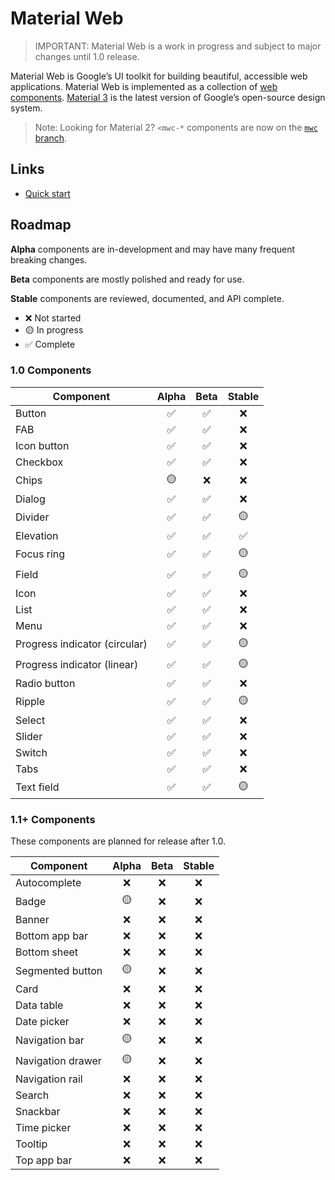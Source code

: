 # Material Web

> IMPORTANT: Material Web is a work in progress and subject to major changes
> until 1.0 release.

Material Web is Google’s UI toolkit for building beautiful, accessible web
applications. Material Web is implemented as a collection of
[web components](https://developer.mozilla.org/en-US/docs/Web/Web_Components).
[Material 3](https://m3.material.io/) is the latest version of Google’s
open-source design system.

> Note: Looking for Material 2? `<mwc-*` components are now on the
> [`mwc` branch](https://github.com/material-components/material-web/tree/mwc).

## Links

- [Quick start](docs/quick-start.md)

## Roadmap

**Alpha** components are in-development and may have many frequent breaking
changes.

**Beta** components are mostly polished and ready for use.

**Stable** components are reviewed, documented, and API complete.

-   ❌ Not started
-   🟡 In progress
-   ✅ Complete

### 1.0 Components

Component                     | Alpha | Beta | Stable
----------------------------- | :---: | :--: | :----:
Button                        | ✅     | ✅    | ❌
FAB                           | ✅     | ✅    | ❌
Icon button                   | ✅     | ✅    | ❌
Checkbox                      | ✅     | ✅    | ❌
Chips                         | 🟡     | ❌    | ❌
Dialog                        | ✅     | ✅    | ❌
Divider                       | ✅     | ✅    | 🟡
Elevation                     | ✅     | ✅    | ✅
Focus ring                    | ✅     | ✅    | 🟡
Field                         | ✅     | ✅    | 🟡
Icon                          | ✅     | ✅    | ❌
List                          | ✅     | ✅    | ❌
Menu                          | ✅     | ✅    | ❌
Progress indicator (circular) | ✅     | ✅    | 🟡
Progress indicator (linear)   | ✅     | ✅    | 🟡
Radio button                  | ✅     | ✅    | ❌
Ripple                        | ✅     | ✅    | 🟡
Select                        | ✅     | ✅    | ❌
Slider                        | ✅     | ✅    | ❌
Switch                        | ✅     | ✅    | ❌
Tabs                          | ✅     | ✅    | ❌
Text field                    | ✅     | ✅    | 🟡

### 1.1+ Components

These components are planned for release after 1.0.

Component         | Alpha | Beta | Stable
----------------- | :---: | :--: | :----:
Autocomplete      | ❌     | ❌    | ❌
Badge             | 🟡     | ❌    | ❌
Banner            | ❌     | ❌    | ❌
Bottom app bar    | ❌     | ❌    | ❌
Bottom sheet      | ❌     | ❌    | ❌
Segmented button  | 🟡     | ❌    | ❌
Card              | ❌     | ❌    | ❌
Data table        | ❌     | ❌    | ❌
Date picker       | ❌     | ❌    | ❌
Navigation bar    | 🟡     | ❌    | ❌
Navigation drawer | 🟡     | ❌    | ❌
Navigation rail   | ❌     | ❌    | ❌
Search            | ❌     | ❌    | ❌
Snackbar          | ❌     | ❌    | ❌
Time picker       | ❌     | ❌    | ❌
Tooltip           | ❌     | ❌    | ❌
Top app bar       | ❌     | ❌    | ❌
